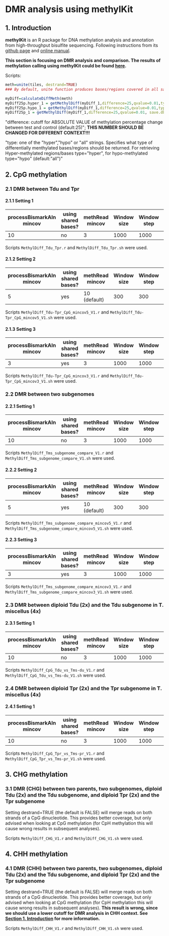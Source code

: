 # DMR analysis using methylKit
## 1. Introduction
**methylKit** is an R package for DNA methylation analysis and annotation from high-throughput bisulfite sequencing. Following instructions from its  [github page](https://github.com/al2na/methylKit) and [online manual](https://bioconductor.org/packages/release/bioc/vignettes/methylKit/inst/doc/methylKit.html#23_Reading_the_methylation_calls_from_sorted_Bismark_alignments).

**This section is focusing on DMR analysis and comparison. The results of methylation calling using methylKit could be found [here](https://github.com/GatorShan/Tragopogon-Methylation-Project/blob/master/methylKit_analysis/README.md#2-reading-the-methylation-calls-from-sorted-bismark-alignments).**

Scripts:
```r
meth=unite(tiles, destrand=TRUE)
### By default, unite function produces bases/regions covered in all samples

myDiff=calculateDiffMeth(meth)
myDiff25p.hyper_1 = getMethylDiff(myDiff_1,difference=25,qvalue=0.01,type="hyper", save.db = TRUE)
myDiff25p.hypo_1 = getMethylDiff(myDiff_1,difference=25,qvalue=0.01,type="hypo", save.db = TRUE)
myDiff25p_1 = getMethylDiff(myDiff_1,difference=25,qvalue=0.01, save.db = TRUE)
```


"difference: cutoff for ABSOLUTE VALUE of methylation percentage change between test and control (default:25)"; **THIS NUMBER SHOULD BE CHANGED FOR DIFFERENT CONTEXT!!!**

"type: one of the "hyper","hypo" or "all" strings. Specifies what type of differentially menthylated bases/regions should be returned. For retrieving Hyper-methylated regions/bases type="hyper", for hypo-methylated type="hypo" (default:"all")"

## 2. CpG methylation
### 2.1 DMR between Tdu and Tpr
#### 2.1.1 Setting 1
| processBismarkAln mincov | using shared bases? | methRead mincov | Window size | Window step | Window cov.bases |
|--|--|--|--|--|--|
| 10 | no | 3 | 1000 | 1000 | 10 |

Scripts `MethylDiff_Tdu_Tpr.r` and `MethylDiff_Tdu_Tpr.sh` were used.

#### 2.1.2 Setting 2
| processBismarkAln mincov | using shared bases? | methRead mincov | Window size | Window step | Window cov.bases |
|--|--|--|--|--|--|
| 5 | yes | 10 (default) | 300 | 300 | 1 |

Scripts `MethylDiff_Tdu-Tpr_CpG_mincov5_V1.r` and `MethylDiff_Tdu-Tpr_CpG_mincov5_V1.sh` were used.

#### 2.1.3 Setting 3
| processBismarkAln mincov | using shared bases? | methRead mincov | Window size | Window step | Window cov.bases |
|--|--|--|--|--|--|
| 3 | yes | 3 | 1000 | 1000 | 10 |

Scripts `MethylDiff_Tdu-Tpr_CpG_mincov3_V1.r` and `MethylDiff_Tdu-Tpr_CpG_mincov3_V1.sh` were used.

### 2.2 DMR between two subgenomes
#### 2.2.1 Setting 1
| processBismarkAln mincov | using shared bases? | methRead mincov | Window size | Window step | Window cov.bases |
|--|--|--|--|--|--|
| 10 | no | 3 | 1000 | 1000 | 10 |

Scripts `MethylDiff_Tms_subgenome_compare_V1.r` and `MethylDiff_Tms_subgenome_compare_V1.sh` were used.

#### 2.2.2 Setting 2
| processBismarkAln mincov | using shared bases? | methRead mincov | Window size | Window step | Window cov.bases |
|--|--|--|--|--|--|
| 5 | yes | 10 (default) | 300 | 300 | 1 |

Scripts `MethylDiff_Tms_subgenome_compare_mincov5_V1.r` and `MethylDiff_Tms_subgenome_compare_mincov5_V1.sh` were used.

#### 2.2.3 Setting 3
| processBismarkAln mincov | using shared bases? | methRead mincov | Window size | Window step | Window cov.bases |
|--|--|--|--|--|--|
| 3 | yes | 3 | 1000 | 1000 | 10 |

Scripts `MethylDiff_Tms_subgenome_compare_mincov3_V1.r` and `MethylDiff_Tms_subgenome_compare_mincov3_V1.sh` were used.

### 2.3 DMR between diploid Tdu (2x) and the Tdu subgenome in T. miscellus (4x)
#### 2.3.1 Setting 1
| processBismarkAln mincov | using shared bases? | methRead mincov | Window size | Window step | Window cov.bases |
|--|--|--|--|--|--|
| 10 | no | 3 | 1000 | 1000 | 10 |

Scripts `MethylDiff_CpG_Tdu_vs_Tms-du_V1.r` and `MethylDiff_CpG_Tdu_vs_Tms-du_V1.sh` were used.

### 2.4 DMR between diploid Tpr (2x) and the Tpr subgenome in T. miscellus (4x)
#### 2.4.1 Setting 1
| processBismarkAln mincov | using shared bases? | methRead mincov | Window size | Window step | Window cov.bases |
|--|--|--|--|--|--|
| 10 | no | 3 | 1000 | 1000 | 10 |

Scripts `MethylDiff_CpG_Tpr_vs_Tms-pr_V1.r` and `MethylDiff_CpG_Tpr_vs_Tms-pr_V1.sh` were used.


## 3. CHG methylation
### 3.1 DMR (CHG) between two parents, two subgenomes, diploid Tdu (2x) and the Tdu subgenome, and diploid Tpr (2x) and the Tpr subgenome
Setting destrand=TRUE (the default is FALSE) will merge reads on both strands of a CpG dinucleotide. This provides better coverage, but only advised when looking at CpG methylation (for CpH methylation this will cause wrong results in subsequent analyses).

Scripts `MethylDiff_CHG_V1.r` and `MethylDiff_CHG_V1.sh` were used.

## 4. CHH methylation
### 4.1 DMR (CHH) between two parents, two subgenomes, diploid Tdu (2x) and the Tdu subgenome, and diploid Tpr (2x) and the Tpr subgenome
Setting destrand=TRUE (the default is FALSE) will merge reads on both strands of a CpG dinucleotide. This provides better coverage, but only advised when looking at CpG methylation (for CpH methylation this will cause wrong results in subsequent analyses). **This result is wrong, since we should use a lower cutoff for DMR analysis in CHH context. See [Section 1. Introduction](https://github.com/GatorShan/Tragopogon-Methylation-Project/blob/master/DMR_analysis_methylKit/README.md#1-introduction) for more information.**

Scripts `MethylDiff_CHH_V1.r` and `MethylDiff_CHH_V1.sh` were used.

